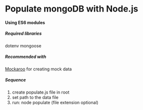 # Populate mongoDB with Node.js

#### Using ES6 modules

##### Required libraries

dotenv
mongoose

##### Recommended with

[Mockaroo](https://www.mockaroo.com/) for creating mock data

##### Sequence

1. create populate.js file in root
2. set path to the data file
3. run: node populate (file extension optional)
